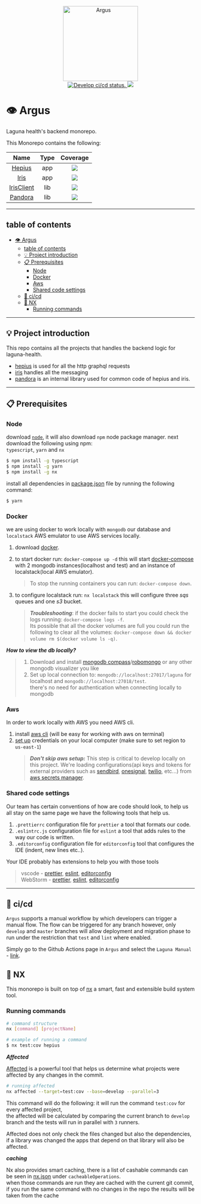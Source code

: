 <p align="center">
  <a href="https://en.wikipedia.org/wiki/Argus_Panoptes" target="blank">
    <img src="https://media.gettyimages.com/photos/mercury-argus-and-io-14921494-found-in-the-collection-of-appartamenti-picture-id1195082483?s=2048x2048" 
      height="200" 
      alt="Argus" />
  </a><br/>
    <a href="https://github.com/LagunaHealth/argus/actions">
    <img src="https://github.com/LagunaHealth/argus/workflows/Laguna%20Auto/badge.svg" alt="Develop ci/cd status." />
  </a>
  <a href="https://github.com/LagunaHealth/argus/contributors" alt="Contributors">
    <img src="https://img.shields.io/github/contributors/badges/shields" />
  </a>
</p>

# 👁 Argus

Laguna health's backend monorepo.

This Monorepo contains the following:

<div align=“center”>

|             Name              | Type |                                                              Coverage                                                              |
| :---------------------------: | :--: | :--------------------------------------------------------------------------------------------------------------------------------: |
|     [Hepius](apps/hepius)     | app  |   <a href="" alt="lines"><img src="https://laguna-health-coverage.s3.amazonaws.com/hepius/badge-lines.svg?branch=develop" /></a>   |
|       [Iris](apps/iris)       | app  |    <a href="" alt="lines"><img src="https://laguna-health-coverage.s3.amazonaws.com/iris/badge-lines.svg?branch=develop" /></a>    |
| [IrisClient](libs/irisClient) | lib  | <a href="" alt="lines"><img src="https://laguna-health-coverage.s3.amazonaws.com/irisClient/badge-lines.svg?branch=develop" /></a> |
|    [Pandora](libs/pandora)    | lib  |  <a href="" alt="lines"><img src="https://laguna-health-coverage.s3.amazonaws.com/pandora/badge-lines.svg?branch=develop" /></a>   |

</div>

---

## table of contents

- [👁 Argus](#-argus)
  - [table of contents](#table-of-contents)
  - [💡 Project introduction](#-project-introduction)
  - [📋 Prerequisites](#-prerequisites)
    - [Node](#node)
    - [Docker](#docker)
    - [Aws](#aws)
    - [Shared code settings](#shared-code-settings)
  - [🔄 ci/cd](#-cicd)
  - [🐬 NX](#-nx)
    - [Running commands](#running-commands)

---

## 💡 Project introduction

This repo contains all the projects that handles the backend logic for laguna-health.

- [hepius](./apps/hepius) is used for all the http graphql requests
- [iris](./apps/iris) handles all the messaging
- [pandora](./libs/pandora) is an internal library used for common code of hepius and iris.

---

## 📋 Prerequisites

### Node

download [`node`](https://nodejs.org/en/download/), it will also download `npm` node package manager.
next download the following using npm:<br/>
`typescript`, `yarn` and `nx`

```bash
$ npm install -g typescript
$ npm install -g yarn
$ npm install -g nx
```

install all dependencies in [package.json](./package.json) file by running the following command:

```bash
$ yarn
```

### Docker

we are using docker to work locally with `mongodb` our database and `localstack` AWS emulator to use AWS services locally.

1. download [docker](https://docs.docker.com/get-docker/).
2. to start docker run: `docker-compose up -d` this will start [docker-compose](./docker-compose.yml) with 2 mongodb instances(localhost and test) and an instance of localstack(local AWS emulator).
   > To stop the running containers you can run: `docker-compose down`.<br/>
3. to configure localstack run: `nx localstack` this will configure three _sqs_ queues and one _s3_ bucket.

   > **_Troubleshooting_**: if the docker fails to start you could check the logs running: `docker-compose logs -f`.<br/>
   > Its possible that all the docker volumes are full you could run the following to clear all the volumes: `docker-compose down && docker volume rm $(docker volume ls -q)`.

**_How to view the db locally?_**

> 1. Download and install [mongodb compass](https://www.mongodb.com/try/download/compass)/[robomongo](https://robomongo.org/download) or any other mongodb visualizer you like
> 2. Set up local connection to: `mongodb://localhost:27017/laguna` for localhost and `mongodb://localhost:27018/test`.<br/>
>    there's no need for authentication when connecting locally to mongodb

### Aws

In order to work locally with AWS you need AWS cli.

1. install [aws cli](https://docs.aws.amazon.com/cli/latest/userguide/install-cliv2-mac.html) (will be easy for working with aws on terminal)
2. [set up](https://docs.aws.amazon.com/sdk-for-java/v1/developer-guide/setup-credentials.html) credentials on your local computer (make sure to set region to `us-east-1`)
   > **_Don't skip aws setup:_** This step is critical to develop locally on this project.
   > We're loading configurations(api keys and tokens for external providers such as [sendbird](https://sendbird.com), [onesignal](https://onesignal.com), [twilio](https://www.twilio.com), etc...) from [aws secrets manager](https://aws.amazon.com/secrets-manager/).

### Shared code settings

Our team has certain conventions of how are code should look, to help us all stay on the same page we have the following tools that help us.

1. `.prettierrc` configuration file for `prettier` a tool that formats our code.
2. `.eslintrc.js` configuration file for `eslint` a tool that adds rules to the way our code is written.
3. `.editorconfig` configuration file for `editorconfig` tool that configures the IDE (indent, new lines etc..).

Your IDE probably has extensions to help you with those tools

> vscode - [prettier](https://marketplace.visualstudio.com/items?itemName=esbenp.prettier-vscode), [eslint](https://marketplace.visualstudio.com/items?itemName=dbaeumer.vscode-eslint), [editorconfig](https://marketplace.visualstudio.com/items?itemName=EditorConfig.EditorConfig)<br/>
> WebStorm - [prettier](https://plugins.jetbrains.com/plugin/10456-prettier), [eslint](https://plugins.jetbrains.com/plugin/7494-eslint), [editorconfig](https://plugins.jetbrains.com/plugin/7294-editorconfig)

---

## 🔄 ci/cd

`Argus` supports a manual workflow by which developers can trigger a manual flow.
The flow can be triggered for any branch however, only `develop` and `master` branches will allow deployment and migration phase to run under the restriction that `test` and `lint` where enabled.

Simply go to the Github Actions page in `Argus` and select the `Laguna Manual` - [link](https://github.com/LagunaHealth/argus/actions/workflows/ci.manual.yml).

## 🐬 NX

This monorepo is built on top of [nx](https://nx.dev/) a smart, fast and extensible build system tool.

### Running commands

```bash
# command structure
nx [command] [projectName]

# example of running a command
$ nx test:cov hepius
```

**_Affected_**

[Affected](https://nx.dev/using-nx/affected) is a powerful tool that helps us determine what projects were affected by any changes in the commit.

```bash
# running affected
nx affected --target=test:cov --base=develop --parallel=3
```

This command will do the following: it will run the command `test:cov` for every affected project,<br/>
the affected will be calculated by comparing the current branch to `develop` branch and the tests will run in parallel with `3` runners.

Affected does not only check the files changed but also the dependencies, if a library was changed the apps that depend on that library will also be affected.

**_caching_**

Nx also provides smart caching, there is a list of cashable commands can be seen in [nx.json](./nx.json) under `cacheableOperations`.<br/>
when those commands are run they are cached with the current git commit, if you run the same command with no changes in the repo the results will be taken from the cache
